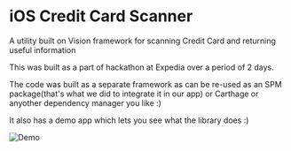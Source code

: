 # iOS Credit Card Scanner
A utility built on Vision framework for scanning Credit Card and returning useful information

This was built as a part of hackathon at Expedia over a period of 2 days. 

The code was built as a separate framework as can be re-used as an SPM package(that's what we did to integrate it in our app) or Carthage or anyother dependency manager you like :) 

It also has a demo app which lets you see what the library does :) 

![Demo](https://github.com/dhaval12593/iOS_Credit_Card_Scanner/blob/main/scannerific-dhaval/Demo.gif)
